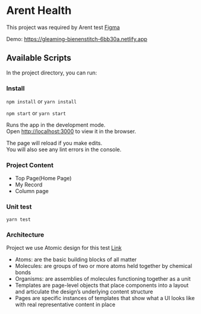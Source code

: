# Arent Health

This project was required by Arent test [Figma](https://www.figma.com/file/7qqT3dvv5OagaRlUFK01vB/HealthApp_1203)

Demo: https://gleaming-bienenstitch-6bb30a.netlify.app

## Available Scripts

In the project directory, you can run:

### Install

`npm install` or `yarn install`

`npm start` or `yarn start`

Runs the app in the development mode.\
Open [http://localhost:3000](http://localhost:3000) to view it in the browser.

The page will reload if you make edits.\
You will also see any lint errors in the console.

### Project Content

- Top Page(Home Page)
- My Record
- Column page

### Unit test

`yarn test`

### Architecture

Project we use Atomic design for this test [Link](https://atomicdesign.bradfrost.com/chapter-2/)

- Atoms: are the basic building blocks of all matter
- Molecules: are groups of two or more atoms held together by chemical bonds
- Organisms: are assemblies of molecules functioning together as a unit
- Templates are page-level objects that place components into a layout and articulate the design’s underlying content structure
- Pages are specific instances of templates that show what a UI looks like with real representative content in place
